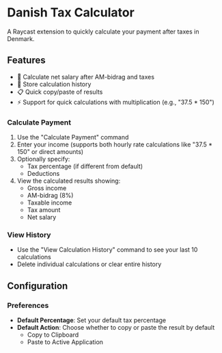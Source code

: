 # Danish Tax Calculator

A Raycast extension to quickly calculate your payment after taxes in Denmark.

## Features

- 🧮 Calculate net salary after AM-bidrag and taxes
- 💾 Store calculation history
- 📋 Quick copy/paste of results
- ⚡️ Support for quick calculations with multiplication (e.g., "37.5 \* 150")

### Calculate Payment

1. Use the "Calculate Payment" command
2. Enter your income (supports both hourly rate calculations like "37.5 \* 150" or direct amounts)
3. Optionally specify:
   - Tax percentage (if different from default)
   - Deductions
4. View the calculated results showing:
   - Gross income
   - AM-bidrag (8%)
   - Taxable income
   - Tax amount
   - Net salary

### View History

- Use the "View Calculation History" command to see your last 10 calculations
- Delete individual calculations or clear entire history

## Configuration

### Preferences

- **Default Percentage**: Set your default tax percentage
- **Default Action**: Choose whether to copy or paste the result by default
  - Copy to Clipboard
  - Paste to Active Application
